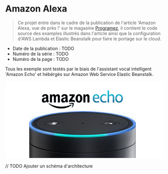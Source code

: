 # Amazon Alexa

> Ce projet entre dans le cadre de la publication de l'article 'Amazon Alexa, vue de près !' sur le magasine [Programez](www.programmez.com), il contient le code source des examples illustrés dans l'article ainsi que la configuration d'AWS Lambda et Elastic Beanstalk pour faire le portage sur le cloud.

- Date de la publication : TODO
- Numéro de la série : TODO
- Numéro de la page : TODO

Tous les exemple sont testés par le biais de l'assistant vocal intelligent 'Amazon Echo' et hébérgés sur Amazon Web Service Elastic Beanstalk.

<p align="center">
	<img src="images/amazon-echo.jpg">
</p>

// TODO
Ajouter un schéma d'architecture